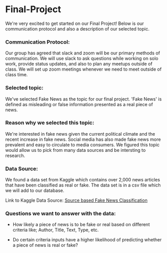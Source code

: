 # Final-Project

We're very excited to get started on our Final Project! Below is our communication protocol and also a description of our selected topic. 

### Communication Protocol:

Our group has agreed that slack and zoom will be our primary methods of communication. We will use slack to ask questions while working on solo work, provide status updates, and also to plan any meetups outside of class. We will set up zoom meetings whenever we need to meet outside of class time. 

### Selected topic:

We've selected Fake News as the topic for our final project. 'Fake News' is defined as misleading or false information presented as a real piece of news. 

### Reason why we selected this topic:
We're interested in fake news given the current political climate and the recent increase in fake news. Social media has also made fake news more prevalent and easy to circulate to media consumers. We figured this topic would allow us to pick from many data sources and be intersting to research. 

### Data Source: 
We found a data set from Kaggle which contains over 2,000 news articles that have been classified as real or fake. The data set is in a csv file which we will add to our database. 

Link to Kaggle Data Source: [Source based Fake News Classification](https://www.kaggle.com/datasets/ruchi798/source-based-news-classification) 
 
### Questions we want to answer with the data: 

- How likely a piece of news is to be fake or real based on different criteria like; Author, Title, Text, Type, etc. 

- Do certain criteria inputs have a higher likelihood of predicting whether a piece of news is real or fake? 
